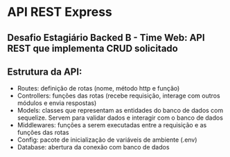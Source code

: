# API REST Express

## Desafio Estagiário Backed B - Time Web: API REST que implementa CRUD solicitado

## Estrutura da API:
* Routes: definição de rotas (nome, método http e função)
* Controllers: funções das rotas (recebe requisição, interage com outros módulos e envia respostas)
* Models: classes que representam as entidades do banco de dados com sequelize. Servem para validar dados e interagir com o banco de dados
* Middlewares: funções a serem executadas entre a requisição e as funções das rotas
* Config: pacote de inicialização de variáveis de ambiente (.env)
* Database: abertura da conexão com banco de dados